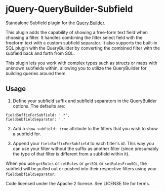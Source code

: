 # jQuery-QueryBuilder-Subfield
Standalone Subfield plugin for the [Query Builder](http://querybuilder.js.org/).

This plugin adds the capability of showing a free-form text field when choosing a filter. It handles combining the filter select field with the freeform text with a custom subfield separator. It also supports the
built-in SQL plugin with the QueryBuilder by converting the combined filter with the subfield back and forth from SQL. 

This plugin lets you work with complex types such as structs or maps with unknown subfields within, allowing you to utilize the QueryBuilder for building queries around them.

## Usage

1. Define your subfield suffix and subfield separators in the QueryBuilder options. The defaults are:
```
fieldSuffixForSubfield: '.*',
fieldSubfieldSeparator: '.'
```

2. Add a ```show_subfield: true``` attribute to the filters that you wish to show a subfield for. 

3. Append your ```fieldSuffixForSubfield``` to each filter's id. This way you can use your filter without the suffix as another filter (since presumably the type of that filter is different from a subfield within it).

When you use ```getRules``` or ```setRules``` or ```getSQL``` or ```setRulesFromSQL```, the subfield will be pulled out or pushed into their respective filters using your ```fieldSubfieldSeparator```.


Code licensed under the Apache 2 license. See LICENSE file for terms.
